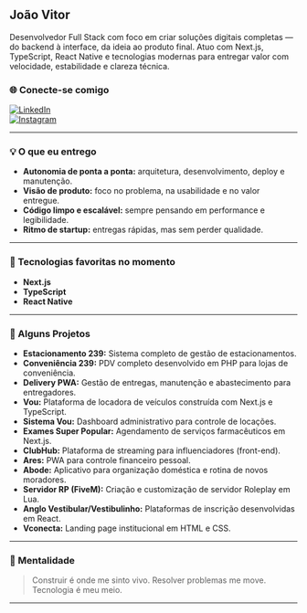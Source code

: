 ## João Vitor

Desenvolvedor Full Stack com foco em criar soluções digitais completas — do backend à interface, da ideia ao produto final. Atuo com Next.js, TypeScript, React Native e tecnologias modernas para entregar valor com velocidade, estabilidade e clareza técnica.

### 🌐 Conecte-se comigo

[![LinkedIn](https://img.shields.io/badge/LinkedIn-0077B5?style=flat-square&logo=linkedin&logoColor=white)](https://www.linkedin.com/in/joão-vitor-santos-1274aa219/)  
[![Instagram](https://img.shields.io/badge/Instagram-E4405F?style=flat-square&logo=instagram&logoColor=white)](https://www.instagram.com/joaaovitoorsantos/)

---

### 💡 O que eu entrego

- **Autonomia de ponta a ponta:** arquitetura, desenvolvimento, deploy e manutenção.
- **Visão de produto:** foco no problema, na usabilidade e no valor entregue.
- **Código limpo e escalável:** sempre pensando em performance e legibilidade.
- **Ritmo de startup:** entregas rápidas, mas sem perder qualidade.

---

### 🧪 Tecnologias favoritas no momento

- **Next.js**  
- **TypeScript**  
- **React Native**  

---

### 🧩 Alguns Projetos

- **Estacionamento 239:** Sistema completo de gestão de estacionamentos.  
- **Conveniência 239:** PDV completo desenvolvido em PHP para lojas de conveniência.  
- **Delivery PWA:** Gestão de entregas, manutenção e abastecimento para entregadores.  
- **Vou:** Plataforma de locadora de veículos construída com Next.js e TypeScript.  
- **Sistema Vou:** Dashboard administrativo para controle de locações.  
- **Exames Super Popular:** Agendamento de serviços farmacêuticos em Next.js.  
- **ClubHub:** Plataforma de streaming para influenciadores (front-end).  
- **Ares:** PWA para controle financeiro pessoal.  
- **Abode:** Aplicativo para organização doméstica e rotina de novos moradores.  
- **Servidor RP (FiveM):** Criação e customização de servidor Roleplay em Lua.  
- **Anglo Vestibular/Vestibulinho:** Plataformas de inscrição desenvolvidas em React.  
- **Vconecta:** Landing page institucional em HTML e CSS.

---

### 🧠 Mentalidade

> Construir é onde me sinto vivo. Resolver problemas me move. Tecnologia é meu meio.

---
